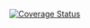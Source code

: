 [![Coverage Status](https://coveralls.io/repos/github/Doshinator/zero2prod/badge.svg?branch=main)](https://coveralls.io/github/Doshinator/zero2prod?branch=main)
